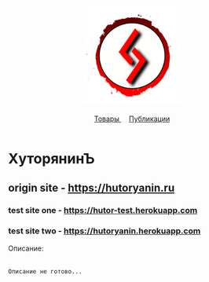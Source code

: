 <div align="center">
  <a href="https://hutoryanin.ru/">
    <img src="https://github.com/ogneyar/Hutoryanin/raw/master/web/static/logo.png" width="200" height="200">
  </a>
  <br>
  <br>
	<a href="https://hutoryanin.ru/products/">
		<!-- <img src=""> -->
        Товары
	</a>&nbsp;&nbsp;&nbsp;
	<a href="https://hutoryanin.ru/public/1/">
		<!-- <img src=""> -->
        Публикации
	</a>
  <br>
  <br>
</div>

# ХуторянинЪ

## origin site - https://hutoryanin.ru

### test site one - https://hutor-test.herokuapp.com

### test site two - https://hutoryanin.herokuapp.com


Описание:

```

Описание не готово...

```